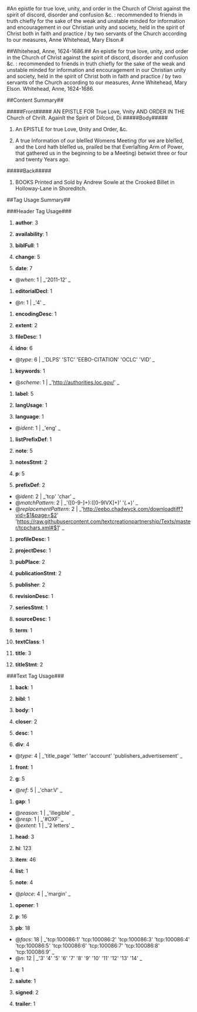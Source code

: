 
#An epistle for true love, unity, and order in the Church of Christ against the spirit of discord, disorder and confusion &c. : recommended to friends in truth chiefly for the sake of the weak and unstable minded for information and encouragement in our Christian unity and society, held in the spirit of Christ both in faith and practice / by two servants of the Church according to our measures, Anne Whitehead, Mary Elson.#

##Whitehead, Anne, 1624-1686.##
An epistle for true love, unity, and order in the Church of Christ against the spirit of discord, disorder and confusion &c. : recommended to friends in truth chiefly for the sake of the weak and unstable minded for information and encouragement in our Christian unity and society, held in the spirit of Christ both in faith and practice / by two servants of the Church according to our measures, Anne Whitehead, Mary Elson.
Whitehead, Anne, 1624-1686.

##Content Summary##

#####Front#####
AN EPISTLE FOR True Love, Vnity AND ORDER IN THE Church of Chriſt. Againſt the Spirit of Diſcord, Di
#####Body#####

1. An EPISTLE for true Love, Ʋnity and Order, &c.

1. A true Information of our bleſſed Womens Meeting (for we are bleſſed, and the Lord hath bleſſed us, praiſed be that Ever­laſting Arm of Power, that gathered us in the beginning to be a Meeting) betwixt three or four and twenty Years ago.

#####Back#####

1. BOOKS Printed and Sold by Andrew Sowle at the Crooked Billet in Holloway-Lane in Shoreditch.

##Tag Usage Summary##

###Header Tag Usage###

1.  __author__: 3

1.  __availability__: 1

1.  __biblFull__: 1

1.  __change__: 5

1.  __date__: 7
  * @_when_: 1 | _'2011-12' _

1.  __editorialDecl__: 1
  * @_n_: 1 | _'4' _

1.  __encodingDesc__: 1

1.  __extent__: 2

1.  __fileDesc__: 1

1.  __idno__: 6
  * @_type_: 6 | _'DLPS' 'STC' 'EEBO-CITATION' 'OCLC' 'VID' _

1.  __keywords__: 1
  * @_scheme_: 1 | _'http://authorities.loc.gov/' _

1.  __label__: 5

1.  __langUsage__: 1

1.  __language__: 1
  * @_ident_: 1 | _'eng' _

1.  __listPrefixDef__: 1

1.  __note__: 5

1.  __notesStmt__: 2

1.  __p__: 5

1.  __prefixDef__: 2
  * @_ident_: 2 | _'tcp' 'char' _
  * @_matchPattern_: 2 | _'([0-9\-]+):([0-9IVX]+)' '(.+)' _
  * @_replacementPattern_: 2 | _'http://eebo.chadwyck.com/downloadtiff?vid=$1&page=$2' 'https://raw.githubusercontent.com/textcreationpartnership/Texts/master/tcpchars.xml#$1' _

1.  __profileDesc__: 1

1.  __projectDesc__: 1

1.  __pubPlace__: 2

1.  __publicationStmt__: 2

1.  __publisher__: 2

1.  __revisionDesc__: 1

1.  __seriesStmt__: 1

1.  __sourceDesc__: 1

1.  __term__: 1

1.  __textClass__: 1

1.  __title__: 3

1.  __titleStmt__: 2



###Text Tag Usage###

1.  __back__: 1

1.  __bibl__: 1

1.  __body__: 1

1.  __closer__: 2

1.  __desc__: 1

1.  __div__: 4
  * @_type_: 4 | _'title_page' 'letter' 'account' 'publishers_advertisement' _

1.  __front__: 1

1.  __g__: 5
  * @_ref_: 5 | _'char:V' _

1.  __gap__: 1
  * @_reason_: 1 | _'illegible' _
  * @_resp_: 1 | _'#OXF' _
  * @_extent_: 1 | _'2 letters' _

1.  __head__: 3

1.  __hi__: 123

1.  __item__: 46

1.  __list__: 1

1.  __note__: 4
  * @_place_: 4 | _'margin' _

1.  __opener__: 1

1.  __p__: 16

1.  __pb__: 18
  * @_facs_: 18 | _'tcp:100086:1' 'tcp:100086:2' 'tcp:100086:3' 'tcp:100086:4' 'tcp:100086:5' 'tcp:100086:6' 'tcp:100086:7' 'tcp:100086:8' 'tcp:100086:9' _
  * @_n_: 12 | _'3' '4' '5' '6' '7' '8' '9' '10' '11' '12' '13' '14' _

1.  __q__: 1

1.  __salute__: 1

1.  __signed__: 2

1.  __trailer__: 1

